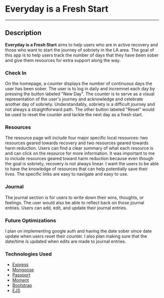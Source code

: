 # Everyday is a Fresh Start 
---
## Description
**Everyday is a Fresh Start** aims to help users who are in active recovery and those who want to start the journey of sobriety in the LA area. The goal of this app is to help users track the number of days that they have been sober and give them resources for extra support along the way.

### Check In
On the homepage, a counter displays the number of continuous days the user has been sober. The user is to log in daily and incremnet each day by pressing the button labeled "New Day". The counter is to serve as a visual representation of the user's journey and acknowledge and celebrate another day of sobriety. Understandably, sobriety is a difficult journey and not always a straightforward path. The other button labeled "Reset" would be used to reset the counter and tackle the next day as a fresh start.

### Resources
The resource page will include four major specific local resources: two resources geared towards recovery and two resources geared towards harm reduction. Users can find a clear summary of what each resource is and can click on the resource for more information. It was important to me to include resources geared toward harm reduction because even though the goal is sobriety, recovery is not always linear. I want the users to be able to have the knowledge of resources that can help potentially save their lives. The specific links are easy to navigate and easy to use. 

### Journal
The journal section is for users to write down their wins, thoughts, or feelings. The user would also be able to reflect back on those journal entries. Users can add, edit, and update their journal entries. 

### Future Optimizations
I plan on implementing google auth and having the date sober since date update when users reset their counter. I also plan making sure that the date/time is updated when edits are made to journal entries. 

### Technologies Used
- [Express](https://expressjs.com/)
- [Mongoose](https://mongoosejs.com/)
- [Passport](http://www.passportjs.org/)
- [Moment](https://momentjs.com/)
- [Bootstrap](https://getbootstrap.com/)
- [EJS](https://ejs.co/)